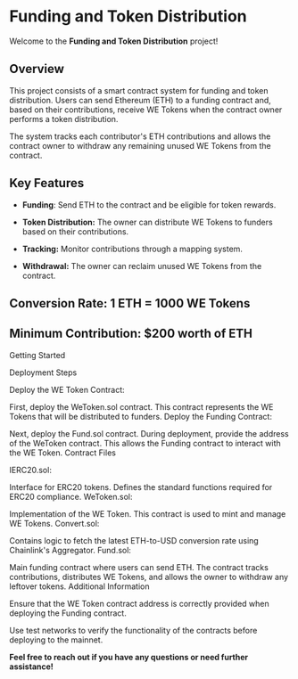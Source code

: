 # Funding and Token Distribution


Welcome to the **Funding and Token Distribution** project!


## Overview
This project consists of a smart contract system for funding and token distribution. Users can send Ethereum (ETH) to a funding contract and, based on their contributions, receive WE Tokens when the contract owner performs a token distribution.


The system tracks each contributor's ETH contributions and allows the contract owner to withdraw any remaining unused WE Tokens from the contract.


## Key Features

-  **Funding**: Send ETH to the contract and be eligible for token rewards.

-  **Token Distribution:** The owner can distribute WE Tokens to funders based on their contributions.

-  **Tracking:** Monitor contributions through a mapping system.

-  **Withdrawal:** The owner can reclaim unused WE Tokens from the contract.


## Conversion Rate: 1 ETH = 1000 WE Tokens

## Minimum Contribution: $200 worth of ETH

Getting Started

Deployment Steps

Deploy the WE Token Contract:

First, deploy the WeToken.sol contract. This contract represents the WE Tokens that will be distributed to funders.
Deploy the Funding Contract:

Next, deploy the Fund.sol contract. During deployment, provide the address of the WeToken contract. This allows the Funding contract to interact with the WE Token.
Contract Files

IERC20.sol:

Interface for ERC20 tokens. Defines the standard functions required for ERC20 compliance.
WeToken.sol:

Implementation of the WE Token. This contract is used to mint and manage WE Tokens.
Convert.sol:

Contains logic to fetch the latest ETH-to-USD conversion rate using Chainlink's Aggregator.
Fund.sol:

Main funding contract where users can send ETH. The contract tracks contributions, distributes WE Tokens, and allows the owner to withdraw any leftover tokens.
Additional Information

Ensure that the WE Token contract address is correctly provided when deploying the Funding contract.

Use test networks to verify the functionality of the contracts before deploying to the mainnet.

**Feel free to reach out if you have any questions or need further assistance!**

